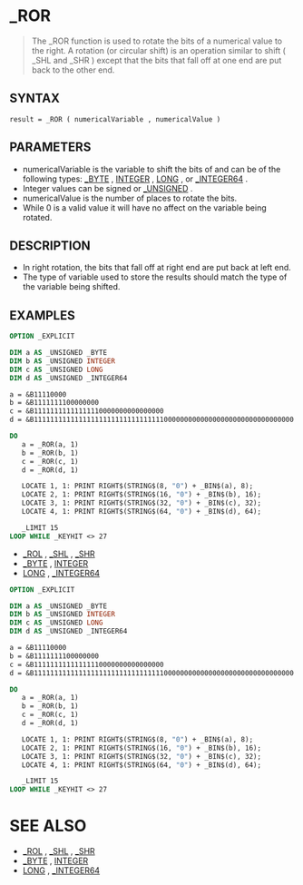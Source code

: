 # _ROR
> The _ROR function is used to rotate the bits of a numerical value to the right. A rotation (or circular shift) is an operation similar to shift ( _SHL and _SHR ) except that the bits that fall off at one end are put back to the other end.

## SYNTAX
`result = _ROR ( numericalVariable , numericalValue )`

## PARAMETERS
* numericalVariable is the variable to shift the bits of and can be of the following types: [_BYTE](_BYTE.md) , [INTEGER](INTEGER.md) , [LONG](LONG.md) , or [_INTEGER64](_INTEGER64.md) .
* Integer values can be signed or [_UNSIGNED](_UNSIGNED.md) .
* numericalValue is the number of places to rotate the bits.
* While 0 is a valid value it will have no affect on the variable being rotated.


## DESCRIPTION
* In right rotation, the bits that fall off at right end are put back at left end.
* The type of variable used to store the results should match the type of the variable being shifted.


## EXAMPLES

```vb
OPTION _EXPLICIT

DIM a AS _UNSIGNED _BYTE
DIM b AS _UNSIGNED INTEGER
DIM c AS _UNSIGNED LONG
DIM d AS _UNSIGNED _INTEGER64

a = &B11110000
b = &B1111111100000000
c = &B11111111111111110000000000000000
d = &B1111111111111111111111111111111100000000000000000000000000000000

DO
   a = _ROR(a, 1)
   b = _ROR(b, 1)
   c = _ROR(c, 1)
   d = _ROR(d, 1)

   LOCATE 1, 1: PRINT RIGHT$(STRING$(8, "0") + _BIN$(a), 8);
   LOCATE 2, 1: PRINT RIGHT$(STRING$(16, "0") + _BIN$(b), 16);
   LOCATE 3, 1: PRINT RIGHT$(STRING$(32, "0") + _BIN$(c), 32);
   LOCATE 4, 1: PRINT RIGHT$(STRING$(64, "0") + _BIN$(d), 64);

   _LIMIT 15
LOOP WHILE _KEYHIT <> 27
```

* [_ROL](_ROL.md) , [_SHL](_SHL.md) , [_SHR](_SHR.md)
* [_BYTE](_BYTE.md) , [INTEGER](INTEGER.md)
* [LONG](LONG.md) , [_INTEGER64](_INTEGER64.md)

```vb
OPTION _EXPLICIT

DIM a AS _UNSIGNED _BYTE
DIM b AS _UNSIGNED INTEGER
DIM c AS _UNSIGNED LONG
DIM d AS _UNSIGNED _INTEGER64

a = &B11110000
b = &B1111111100000000
c = &B11111111111111110000000000000000
d = &B1111111111111111111111111111111100000000000000000000000000000000

DO
   a = _ROR(a, 1)
   b = _ROR(b, 1)
   c = _ROR(c, 1)
   d = _ROR(d, 1)

   LOCATE 1, 1: PRINT RIGHT$(STRING$(8, "0") + _BIN$(a), 8);
   LOCATE 2, 1: PRINT RIGHT$(STRING$(16, "0") + _BIN$(b), 16);
   LOCATE 3, 1: PRINT RIGHT$(STRING$(32, "0") + _BIN$(c), 32);
   LOCATE 4, 1: PRINT RIGHT$(STRING$(64, "0") + _BIN$(d), 64);

   _LIMIT 15
LOOP WHILE _KEYHIT <> 27
```



# SEE ALSO
* [_ROL](_ROL.md) , [_SHL](_SHL.md) , [_SHR](_SHR.md)
* [_BYTE](_BYTE.md) , [INTEGER](INTEGER.md)
* [LONG](LONG.md) , [_INTEGER64](_INTEGER64.md)

